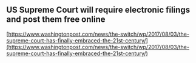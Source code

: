 ## US Supreme Court will require electronic filings and post them free online
  
  [https://www.washingtonpost.com/news/the-switch/wp/2017/08/03/the-supreme-court-has-finally-embraced-the-21st-century/](https://www.washingtonpost.com/news/the-switch/wp/2017/08/03/the-supreme-court-has-finally-embraced-the-21st-century/)